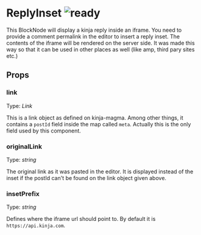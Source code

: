 # ReplyInset ![ready](status-images/ready.svg)

This BlockNode will display a kinja reply inside an iframe. You need to provide a comment permalink in the editor to insert a reply inset.
The contents of the iframe will be rendered on the server side. It was made this way so that it can be used in other places as well (like amp, third pary sites etc.)

<!-- STORY -->

## Props

### link

Type: _Link_

This is a link object as defined on kinja-magma. Among other things, it contains a `postId` field inside the map called `meta`. Actually this is the only field used by this component.

### originalLink

Type: _string_

The original link as it was pasted in the editor. It is displayed instead of the inset if the postId can't be found on the link object given above.

### insetPrefix

Type: _string_

Defines where the iframe url should point to. By default it is `https://api.kinja.com`.
